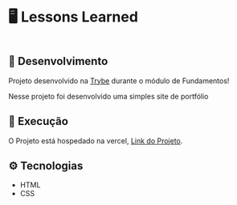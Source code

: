 # 🖥️ Lessons Learned

<div align="center">
<img src="https://private-user-images.githubusercontent.com/102389576/335748901-74923d0d-229f-45c2-8521-5c35f6293b05.png?jwt=eyJhbGciOiJIUzI1NiIsInR5cCI6IkpXVCJ9.eyJpc3MiOiJnaXRodWIuY29tIiwiYXVkIjoicmF3LmdpdGh1YnVzZXJjb250ZW50LmNvbSIsImtleSI6ImtleTUiLCJleHAiOjE3MTcxOTczNDgsIm5iZiI6MTcxNzE5NzA0OCwicGF0aCI6Ii8xMDIzODk1NzYvMzM1NzQ4OTAxLTc0OTIzZDBkLTIyOWYtNDVjMi04NTIxLTVjMzVmNjI5M2IwNS5wbmc_WC1BbXotQWxnb3JpdGhtPUFXUzQtSE1BQy1TSEEyNTYmWC1BbXotQ3JlZGVudGlhbD1BS0lBVkNPRFlMU0E1M1BRSzRaQSUyRjIwMjQwNTMxJTJGdXMtZWFzdC0xJTJGczMlMkZhd3M0X3JlcXVlc3QmWC1BbXotRGF0ZT0yMDI0MDUzMVQyMzEwNDhaJlgtQW16LUV4cGlyZXM9MzAwJlgtQW16LVNpZ25hdHVyZT0zNmIyNzg5ZDVkOTAyYTUxZTdhNDMxMzRjM2VlMzE4MGUwODdlYjE2NGY2YWI2MzAyM2IwYTE1YjgwYzRjMzEwJlgtQW16LVNpZ25lZEhlYWRlcnM9aG9zdCZhY3Rvcl9pZD0wJmtleV9pZD0wJnJlcG9faWQ9MCJ9.IMftif6PF6OYXXjL2jdOKcsE9iM5uqtbaazQ5Lz9WiY" alt=""/>
</div>

## :microscope: Desenvolvimento

Projeto desenvolvido na <a href="https://betrybe.com/" target="_blank">Trybe</a> durante o módulo de Fundamentos!

Nesse projeto foi desenvolvido uma simples site de portfólio

## :dna: Execução
O Projeto está hospedado na vercel, <a href="https://lessons-learned-j5ts17iit-kauanleites-projects-c7b057ba.vercel.app/" target="_blank">Link do Projeto</a>.


## ⚙️ Tecnologias

- HTML
- CSS


